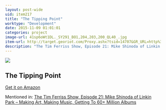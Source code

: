 ```yaml
---
layout: post-wide
uid: item217
title: "The Tipping Point"
worktype: "Development"
date: 2015-11-09 01:01:01
categories: project
image-url: 41sp6oWt1DL._SY291_BO1,204,203,200_QL40_.jpg
item-url: http://target.georiot.com/Proxy.ashx?tsid=14707&GR_URL=http%3A%2F%2Fwww.amazon.com%2FTipping-Point-Little-Things-Difference%2Fdp%2F0316346624%2F
description: "The Tim Ferriss Show, Episode 21: Mike Shinoda of Linkin Park – Making Art, Making Music, Getting To 60+ Million Albums"
---
```

<a href="http://target.georiot.com/Proxy.ashx?tsid=14707&GR_URL=http%3A%2F%2Fwww.amazon.com%2FTipping-Point-Little-Things-Difference%2Fdp%2F0316346624%2F" target="blank"><img src="../../../../img/thumbs/41sp6oWt1DL._SY291_BO1,204,203,200_QL40_.jpg" class="prod-img"></a>
<h2>The Tipping Point</h2>
<p><a href="http://target.georiot.com/Proxy.ashx?tsid=14707&GR_URL=http%3A%2F%2Fwww.amazon.com%2FTipping-Point-Little-Things-Difference%2Fdp%2F0316346624%2F" target="blank">Get it on Amazon</a><p>
<p>Mentioned in: <a href="http://fourhourworkweek.com/2014/08/04/mike-shinoda/" target="blank">The Tim Ferriss Show, Episode 21: Mike Shinoda of Linkin Park – Making Art, Making Music, Getting To 60+ Million Albums</a></p>
